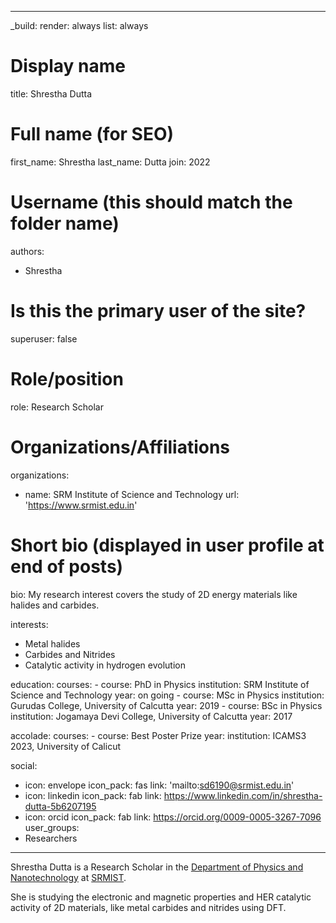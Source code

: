 ﻿---

_build:
  render: always
  list: always

# Display name
title: Shrestha Dutta

# Full name (for SEO)
first_name: Shrestha
last_name: Dutta
join: 2022

# Username (this should match the folder name)
authors:
  - Shrestha

# Is this the primary user of the site?
superuser: false

# Role/position
role: Research Scholar

# Organizations/Affiliations
organizations:
  - name: SRM Institute of Science and Technology
    url: 'https://www.srmist.edu.in'

# Short bio (displayed in user profile at end of posts)
bio: My research interest covers the study of 2D energy materials like halides and carbides.

interests:
  - Metal halides
  - Carbides and Nitrides
  - Catalytic activity in hydrogen evolution

education:
  courses:
    - course: PhD in Physics
      institution: SRM Institute of Science and Technology
      year: on going
    - course: MSc in Physics
      institution: Gurudas College, University of Calcutta
      year: 2019
    - course: BSc in Physics
      institution: Jogamaya Devi College, University of Calcutta
      year: 2017

accolade:
  courses:
    - course: Best Poster Prize
      year:
      institution: ICAMS3 2023, University of Calicut

social:
  - icon: envelope
    icon_pack: fas
    link: 'mailto:sd6190@srmist.edu.in'
  - icon: linkedin
    icon_pack: fab
    link: https://www.linkedin.com/in/shrestha-dutta-5b6207195
  - icon: orcid
    icon_pack: fab
    link: https://orcid.org/0009-0005-3267-7096
user_groups:
  - Researchers
---
Shrestha Dutta is a Research Scholar in the [Department of Physics and Nanotechnology](https://www.srmist.edu.in/department/department-of-physics-and-nanotechnology/) at [SRMIST](https://www.srmist.edu.in).

She is studying the electronic and magnetic properties and HER catalytic activity of 2D materials, like metal carbides and nitrides using DFT.
